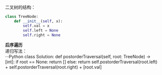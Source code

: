 二叉树的结构：  
```Python
class TreeNode:
    def __init__(self, x):
        self.val = x
        self.left = None
        self.right = None
```

**后序遍历**  
递归写法：  
···Python
class Solution:
    def postorderTraversal(self, root: TreeNode) -> [int]:
        if root == None:
            return []
        else:
            return self.postorderTraversal(root.left) + self.postorderTraversal(root.right) + [root.val]
```
